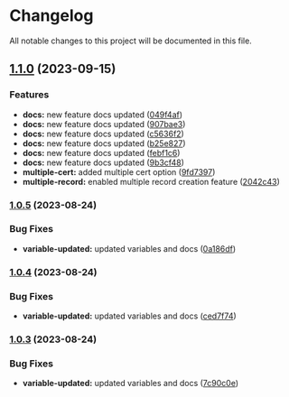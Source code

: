 # Changelog

All notable changes to this project will be documented in this file.

## [1.1.0](https://github.com/shamimice03/terraform-aws-acm-route53/compare/v1.0.5...v1.1.0) (2023-09-15)


### Features

* **docs:** new feature docs updated ([049f4af](https://github.com/shamimice03/terraform-aws-acm-route53/commit/049f4afe4b56bdeb3e288967a2c922d8ab5909bf))
* **docs:** new feature docs updated ([907bae3](https://github.com/shamimice03/terraform-aws-acm-route53/commit/907bae31d81917fda4041500f2d26be77f43bb54))
* **docs:** new feature docs updated ([c5636f2](https://github.com/shamimice03/terraform-aws-acm-route53/commit/c5636f2c66e3b056f0fe1e65f2dbc362fee9ab29))
* **docs:** new feature docs updated ([b25e827](https://github.com/shamimice03/terraform-aws-acm-route53/commit/b25e8275eb791be0841f30710252c3294e97e2a5))
* **docs:** new feature docs updated ([febf1c6](https://github.com/shamimice03/terraform-aws-acm-route53/commit/febf1c69f6174ff0e8b2e536725d866c7bcfa77a))
* **docs:** new feature docs updated ([9b3cf48](https://github.com/shamimice03/terraform-aws-acm-route53/commit/9b3cf48f883056e573a64ccbd927086d5a3fe321))
* **multiple-cert:** added multiple cert option ([9fd7397](https://github.com/shamimice03/terraform-aws-acm-route53/commit/9fd7397fe20d50046393df6576c2b4ce86382ba1))
* **multiple-record:** enabled multiple record creation feature ([2042c43](https://github.com/shamimice03/terraform-aws-acm-route53/commit/2042c43027e37bf8b018d8cc5ce5495c487f25e0))

### [1.0.5](https://github.com/shamimice03/terraform-aws-acm-route53/compare/v1.0.4...v1.0.5) (2023-08-24)


### Bug Fixes

* **variable-updated:** updated variables and docs ([0a186df](https://github.com/shamimice03/terraform-aws-acm-route53/commit/0a186df3fce5815983d8d144586ef56f98468893))

### [1.0.4](https://github.com/shamimice03/terraform-aws-acm-route53/compare/v1.0.3...v1.0.4) (2023-08-24)


### Bug Fixes

* **variable-updated:** updated variables and docs ([ced7f74](https://github.com/shamimice03/terraform-aws-acm-route53/commit/ced7f74466de9a09cbd214b95b36a8a6eb9fd49f))

### [1.0.3](https://github.com/shamimice03/terraform-aws-acm-route53/compare/v1.0.2...v1.0.3) (2023-08-24)


### Bug Fixes

* **variable-updated:** updated variables and docs ([7c90c0e](https://github.com/shamimice03/terraform-aws-acm-route53/commit/7c90c0e6a3ec57afdb413c6c7d2376a96a190659))
